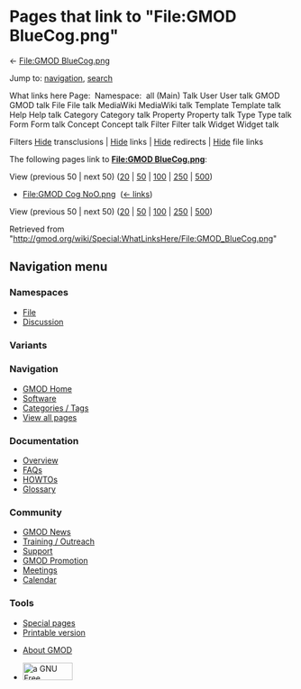<div id="mw-page-base" class="noprint">

</div>

<div id="mw-head-base" class="noprint">

</div>

<div id="content" class="mw-body" role="main">

<span id="top"></span>

<div id="mw-js-message" style="display:none;">

</div>



# <span dir="auto">Pages that link to "File:GMOD BlueCog.png"</span>

<div id="bodyContent">

<div id="contentSub">

← [File:GMOD
BlueCog.png](/wiki/File:GMOD_BlueCog.png "File:GMOD BlueCog.png")

</div>

<div id="jump-to-nav" class="mw-jump">

Jump to: [navigation](#mw-navigation), [search](#p-search)

</div>

<div id="mw-content-text">

What links here Page:  Namespace:  all (Main) Talk User User talk GMOD
GMOD talk File File talk MediaWiki MediaWiki talk Template Template talk
Help Help talk Category Category talk Property Property talk Type Type
talk Form Form talk Concept Concept talk Filter Filter talk Widget
Widget talk

Filters
[Hide](/mediawiki/index.php?title=Special:WhatLinksHere/File:GMOD_BlueCog.png&hidetrans=1 "Special:WhatLinksHere/File:GMOD BlueCog.png")
transclusions \|
[Hide](/mediawiki/index.php?title=Special:WhatLinksHere/File:GMOD_BlueCog.png&hidelinks=1 "Special:WhatLinksHere/File:GMOD BlueCog.png")
links \|
[Hide](/mediawiki/index.php?title=Special:WhatLinksHere/File:GMOD_BlueCog.png&hideredirs=1 "Special:WhatLinksHere/File:GMOD BlueCog.png")
redirects \|
[Hide](/mediawiki/index.php?title=Special:WhatLinksHere/File:GMOD_BlueCog.png&hideimages=1 "Special:WhatLinksHere/File:GMOD BlueCog.png")
file links

The following pages link to **[File:GMOD
BlueCog.png](/wiki/File:GMOD_BlueCog.png "File:GMOD BlueCog.png")**:

View (previous 50 \| next 50)
([20](/mediawiki/index.php?title=Special:WhatLinksHere/File:GMOD_BlueCog.png&limit=20 "Special:WhatLinksHere/File:GMOD BlueCog.png")
\|
[50](/mediawiki/index.php?title=Special:WhatLinksHere/File:GMOD_BlueCog.png&limit=50 "Special:WhatLinksHere/File:GMOD BlueCog.png")
\|
[100](/mediawiki/index.php?title=Special:WhatLinksHere/File:GMOD_BlueCog.png&limit=100 "Special:WhatLinksHere/File:GMOD BlueCog.png")
\|
[250](/mediawiki/index.php?title=Special:WhatLinksHere/File:GMOD_BlueCog.png&limit=250 "Special:WhatLinksHere/File:GMOD BlueCog.png")
\|
[500](/mediawiki/index.php?title=Special:WhatLinksHere/File:GMOD_BlueCog.png&limit=500 "Special:WhatLinksHere/File:GMOD BlueCog.png"))

- [File:GMOD Cog
  NoO.png](/wiki/File:GMOD_Cog_NoO.png "File:GMOD Cog NoO.png") ‎
  <span class="mw-whatlinkshere-tools">([←
  links](/mediawiki/index.php?title=Special:WhatLinksHere&target=File%3AGMOD+Cog+NoO.png "Special:WhatLinksHere"))</span>

View (previous 50 \| next 50)
([20](/mediawiki/index.php?title=Special:WhatLinksHere/File:GMOD_BlueCog.png&limit=20 "Special:WhatLinksHere/File:GMOD BlueCog.png")
\|
[50](/mediawiki/index.php?title=Special:WhatLinksHere/File:GMOD_BlueCog.png&limit=50 "Special:WhatLinksHere/File:GMOD BlueCog.png")
\|
[100](/mediawiki/index.php?title=Special:WhatLinksHere/File:GMOD_BlueCog.png&limit=100 "Special:WhatLinksHere/File:GMOD BlueCog.png")
\|
[250](/mediawiki/index.php?title=Special:WhatLinksHere/File:GMOD_BlueCog.png&limit=250 "Special:WhatLinksHere/File:GMOD BlueCog.png")
\|
[500](/mediawiki/index.php?title=Special:WhatLinksHere/File:GMOD_BlueCog.png&limit=500 "Special:WhatLinksHere/File:GMOD BlueCog.png"))

</div>

<div class="printfooter">

Retrieved from
"<http://gmod.org/wiki/Special:WhatLinksHere/File:GMOD_BlueCog.png>"

</div>

<div id="catlinks" class="catlinks catlinks-allhidden">

</div>

<div class="visualClear">

</div>

</div>

</div>

<div id="mw-navigation">

## Navigation menu

<div id="mw-head">



<div id="left-navigation">

<div id="p-namespaces" class="vectorTabs" role="navigation"
aria-labelledby="p-namespaces-label">

### Namespaces

- <span id="ca-nstab-image"><a href="/wiki/File:GMOD_BlueCog.png" accesskey="c"
  title="View the file page [c]">File</a></span>
- <span id="ca-talk"><a
  href="/mediawiki/index.php?title=File_talk:GMOD_BlueCog.png&amp;action=edit&amp;redlink=1"
  accesskey="t"
  title="Discussion about the content page [t]">Discussion</a></span>

</div>

<div id="p-variants" class="vectorMenu emptyPortlet" role="navigation"
aria-labelledby="p-variants-label">

### 

### Variants[](#)

<div class="menu">

</div>

</div>

</div>

<div id="right-navigation">





</div>



</div>

</div>

</div>

<div id="mw-panel">

<div id="p-logo" role="banner">

<a href="/wiki/Main_Page"
style="background-image: url(http://gmod.org/images/GMOD-cogs.png);"
title="Visit the main page"></a>

</div>

<div id="p-Navigation" class="portal" role="navigation"
aria-labelledby="p-Navigation-label">

### Navigation

<div class="body">

- <span id="n-GMOD-Home">[GMOD Home](/wiki/Main_Page)</span>
- <span id="n-Software">[Software](/wiki/GMOD_Components)</span>
- <span id="n-Categories-.2F-Tags">[Categories /
  Tags](/wiki/Categories)</span>
- <span id="n-View-all-pages">[View all
  pages](/wiki/Special:AllPages)</span>

</div>

</div>

<div id="p-Documentation" class="portal" role="navigation"
aria-labelledby="p-Documentation-label">

### Documentation

<div class="body">

- <span id="n-Overview">[Overview](/wiki/Overview)</span>
- <span id="n-FAQs">[FAQs](/wiki/Category:FAQ)</span>
- <span id="n-HOWTOs">[HOWTOs](/wiki/Category:HOWTO)</span>
- <span id="n-Glossary">[Glossary](/wiki/Glossary)</span>

</div>

</div>

<div id="p-Community" class="portal" role="navigation"
aria-labelledby="p-Community-label">

### Community

<div class="body">

- <span id="n-GMOD-News">[GMOD News](/wiki/GMOD_News)</span>
- <span id="n-Training-.2F-Outreach">[Training /
  Outreach](/wiki/Training_and_Outreach)</span>
- <span id="n-Support">[Support](/wiki/Support)</span>
- <span id="n-GMOD-Promotion">[GMOD
  Promotion](/wiki/GMOD_Promotion)</span>
- <span id="n-Meetings">[Meetings](/wiki/Meetings)</span>
- <span id="n-Calendar">[Calendar](/wiki/Calendar)</span>

</div>

</div>

<div id="p-tb" class="portal" role="navigation"
aria-labelledby="p-tb-label">

### Tools

<div class="body">

- <span id="t-specialpages"><a href="/wiki/Special:SpecialPages" accesskey="q"
  title="A list of all special pages [q]">Special pages</a></span>
- <span id="t-print"><a
  href="/mediawiki/index.php?title=Special:WhatLinksHere/File:GMOD_BlueCog.png&amp;printable=yes"
  rel="alternate" accesskey="p"
  title="Printable version of this page [p]">Printable version</a></span>

</div>

</div>

</div>

</div>

<div id="footer" role="contentinfo">

- <span id="footer-places-about">[About
  GMOD](/wiki/GMOD:About "GMOD:About")</span>

<!-- -->

- <span id="footer-copyrightico">[<img src="http://www.gnu.org/graphics/gfdl-logo-small.png" width="88"
  height="31" alt="a GNU Free Documentation License" />](http://www.gnu.org/licenses/fdl-1.3.html)</span>


<div style="clear:both">

</div>

</div>
